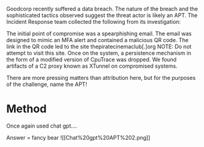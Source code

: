 Goodcorp recently suffered a data breach. The nature of the breach and the sophisticated tactics observed suggest the threat actor is likely an APT. The Incident Response team collected the following from its investigation:

The initial point of compromise was a spearphishing email.
The email was designed to mimic an MFA alert and contained a malicious QR code.
The link in the QR code led to the site thepiratecinemaclub[.]org NOTE: Do not attempt to visit this site.
Once on the system, a persistence mechanism in the form of a modified version of CpuTrace was dropped.
We found artifacts of a C2 proxy known as XTunnel on compromised systems.

There are more pressing matters than attribution here, but for the purposes of the challenge, name the APT!

# Method

Once again used chat gpt….

Answer = fancy bear
![[Chat%20gpt%20APT%202.png]]

